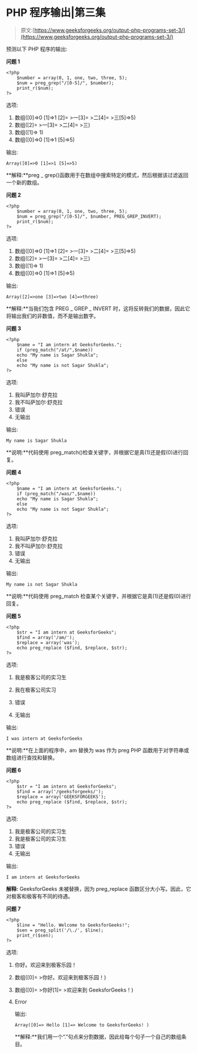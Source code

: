 # PHP 程序输出|第三集

> 原文:[https://www.geeksforgeeks.org/output-php-programs-set-3/](https://www.geeksforgeeks.org/output-php-programs-set-3/)

预测以下 PHP 程序的输出:

**问题 1**

```
<?php
    $number = array(0, 1, one, two, three, 5);
    $num = preg_grep("/[0-5]/", $number);
    print_r($num);
?>
```

选项:

1.  数组([0]=>0 [1]=>1 [2]= >一[3]= >二[4]= >三[5]=>5)
2.  数组([2]= >一[3]= >二[4]= >三)
3.  数组([1]=> 1)
4.  数组([0]=>0 [1]=>1 [5]=>5)

输出:

```
Array([0]=>0 [1]=>1 [5]=>5)

```

**解释:**preg _ grep()函数用于在数组中搜索特定的模式，然后根据该过滤返回一个新的数组。

**问题 2**

```
<?php
    $number = array(0, 1, one, two, three, 5);
    $num = preg_grep("/[0-5]/", $number, PREG_GREP_INVERT);
    print_r($num);
?>
```

选项:

1.  数组([0]=>0 [1]=>1 [2]= >一[3]= >二[4]= >三[5]=>5)
2.  数组([2]= >一[3]= >二[4]= >三)
3.  数组([1]=> 1)
4.  数组([0]=>0 [1]=>1 [5]=>5)

输出:

```
Array([2]=>one [3]=>two [4]=>three)

```

**解释:**当我们包含 PREG _ GREP _ INVERT 时，这将反转我们的数据，因此它将输出我们的非数值，而不是输出数字。

**问题 3**

```
<?php
    $name = "I am intern at GeeksforGeeks.";
    if (preg_match("/at/",$name))
    echo "My name is Sagar Shukla";
    else
    echo "My name is not Sagar Shukla";
?>
```

选项:

1.  我叫萨加尔·舒克拉
2.  我不叫萨加尔·舒克拉
3.  错误
4.  无输出

输出:

```
My name is Sagar Shukla

```

**说明:**代码使用 preg_match()检查关键字，并根据它是真(1)还是假(0)进行回复。

**问题 4**

```
<?php
    $name = "I am intern at GeeksforGeeks.";
    if (preg_match("/was/",$name))
    echo "My name is Sagar Shukla";
    else
    echo "My name is not Sagar Shukla";
?>
```

选项:

1.  我叫萨加尔·舒克拉
2.  我不叫萨加尔·舒克拉
3.  错误
4.  无输出

输出:

```
My name is not Sagar Shukla

```

**说明:**代码使用 preg_match 检查某个关键字，并根据它是真(1)还是假(0)进行回复。

**问题 5**

```
<?php
    $str = "I am intern at GeeksforGeeks";
    $find = array('/am/');
    $replace = array('was');
    echo preg_replace ($find, $replace, $str);
?>
```

选项:

1.  我是极客公司的实习生
2.  我在极客公司实习
3.  错误

5.  无输出

输出:

```
I was intern at GeeksforGeeks

```

**说明:**在上面的程序中，am 替换为 was 作为 preg PHP 函数用于对字符串或数组进行查找和替换。

**问题 6**

```
<?php
    $str = "I am intern at GeeksforGeeks";
    $find = array('/geeksforgeeks/');
    $replace = array('GEEKSFORGEEKS');
    echo preg_replace ($find, $replace, $str);
?>
```

选项:

1.  我是极客公司的实习生
2.  我是极客公司的实习生
3.  错误
4.  无输出

输出:

```
I am intern at GeeksforGeeks

```

**解释:** GeeksforGeeks 未被替换，因为 preg_replace 函数区分大小写。因此，它对极客和极客有不同的待遇。

**问题 7**

```
<?php
    $line = "Hello. Welcome to GeeksforGeeks!";
    $sen = preg_split('/\./', $line);
    print_r($sen);
?>
```

选项:

1.  你好。欢迎来到极客乐园！
2.  数组([0]= >你好。欢迎来到极客乐园！)
3.  数组([0]= >你好[1]= >欢迎来到 GeeksforGeeks！)
4.  Error

    输出:

    ```
    Array([0]=> Hello [1]=> Welcome to GeeksforGeeks! )

    ```

    **解释:**我们用一个“.”句点来分割数据，因此给每个句子一个自己的数组条目。